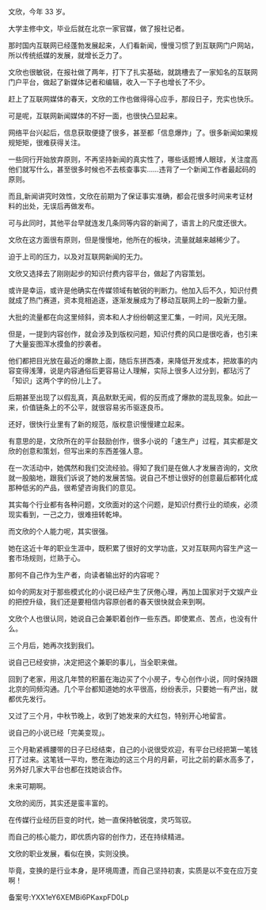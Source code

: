文欣，今年 33 岁。

大学主修中文，毕业后就在北京一家官媒，做了报社记者。

那时国内互联网已经蓬勃发展起来，人们看新闻，慢慢习惯了到互联网门户网站，所以传统纸媒的发展，就增长乏力了。

文欣也很敏锐，在报社做了两年，打下了扎实基础，就跳槽去了一家知名的互联网门户平台，做起了新媒体记者和编辑，收入一下子也增长了不少。

赶上了互联网媒体的春天，文欣的工作也做得得心应手，那段日子，充实也快乐。

可是呢，互联网新闻媒体的不好一面，也很快凸显起来。

网络平台兴起后，信息获取便捷了很多，甚至都「信息爆炸」了。很多新闻如果规规矩矩，很难获得关注。

一些同行开始放弃原则，不再坚持新闻的真实性了，哪些话题博人眼球，关注度高他们就写什么，甚至很多时候也不去核查事实……违背了一个新闻工作者最起码的原则。

而且,新闻讲究时效性，文欣在前期为了保证事实准确，都会花很多时间来考证材料的出处，无误后再做发布。

可与此同时，其他平台早就连发几条同等内容的新闻了，语言上的尺度还很大。

文欣在这方面很有原则，但是慢慢地，他所在的板块，流量就越来越稀少了。

迫于上司的压力，以及对互联网新闻的无力。

文欣又选择去了刚刚起步的知识付费内容平台，做起了内容策划。

或许是幸运，或许是他确实在传媒领域有敏锐的判断力。他加入后不久，知识付费就成了热门赛道，资本竞相追逐，逐渐发展成为了移动互联网上的一股新力量。

大批的流量都在向这里倾斜，资本和人才纷纷朝这里汇集，一时间，风光无限。

但是，一提到内容创作，就会涉及到版权问题，知识付费的风口是很吃香，也引来了大量妄图浑水摸鱼的抄袭者。

他们都把目光放在最近的爆款上面，随后东拼西凑，来降低开发成本，把故事的内容变得浅薄，说是内容通俗后更容易让人理解，实际上很多人过分到，都玷污了「知识」这两个字的份儿上了。

后期甚至出现了以假乱真，真品默默无闻，假的反而成了爆款的混乱现象。如此一来，价值链条上的不公平，就很容易劣币驱逐良币。

还好，很快行业里有了新的规范，版权意识慢慢建立起来。

有意思的是，文欣所在的平台鼓励创作，很多小说的「速生产」过程，其实都是文欣的创意和策划，但写出来的东西差强人意。

在一次活动中，她偶然和我们交流经验。得知了我们是在做人才发展咨询的，文欣就一股脑地，跟我们诉说了她的发展苦恼。说自己不想让很好的创意最后都转化成那种低劣的产品，很希望咨询我们的意见。

其实每个行业都有各种问题，文欣面对的这个问题，是知识付费行业的顽疾，必须现实看到，一己之力，很难扭转乾坤。

而文欣的个人能力呢，其实很强。

她在这近十年的职业生涯中，既积累了很好的文学功底，又对互联网内容生产这一套市场规则，烂熟于心。

那何不自己作为生产者，向读者输出好的内容呢？

如今的网友对于那些模式化的小说已经产生了厌倦心理，再加上国家对于文娱产业的把控升级，我们还是要相信内容原创者的春天很快就会来到啊。

文欣个人也很认同，她说自己会兼职着创作一些东西。即使累点、苦点，也没有什么。

三个月后，她再次找到我们。

说自己已经安排，决定把这个兼职的事儿，当全职来做。

回到了老家，用这几年赞的积蓄在海边买了个小房子，专心创作小说，同时保持跟北京的同频沟通。几个平台都知道她的水平很高，纷纷表示，只要她一有产出，就都优先发行。

又过了三个月，中秋节晚上，收到了她发来的大红包，特别开心地留言。

说自己的小说已经「完美变现」。

三个月勒紧裤腰带的日子已经结束，自己的小说很受欢迎，有平台已经把第一笔钱打了过来。这笔钱一平均，憋在海边的这三个月的月薪，可比之前的薪水高多了，另外好几家大平台也都在找她谈合作。

未来可期啊。

文欣的阅历，其实还是蛮丰富的。

在传媒行业经历巨变的时代，她一直保持敏锐度，灵巧驾驭。

而自己的核心能力，即优质内容的创作力，还在持续精进。

文欣的职业发展，看似在换，实则没换。

毕竟，变换的是行业本身，是环境周遭，而自己坚持初衷，实质是以不变在应万变啊！

备案号:YXX1eY6XEMBi6PKaxpFD0Lp